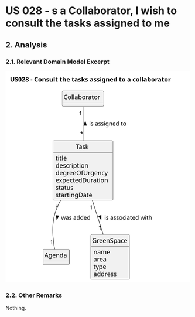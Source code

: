 # US 028 - s a Collaborator, I wish to consult the tasks assigned to me

## 2. Analysis

### 2.1. Relevant Domain Model Excerpt 

![Domain Model](svg/us028-domain-model.svg)

### 2.2. Other Remarks

Nothing.